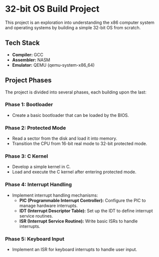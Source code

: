 # 32-bit OS Build Project

This project is an exploration into understanding the x86 computer system and operating systems by building a simple 32-bit OS from scratch.

## Tech Stack

*   **Compiler:** GCC
*   **Assembler:** NASM
*   **Emulator:** QEMU (qemu-system-x86_64)

## Project Phases

The project is divided into several phases, each building upon the last:

### Phase 1: Bootloader
- Create a basic bootloader that can be loaded by the BIOS.

### Phase 2: Protected Mode
- Read a sector from the disk and load it into memory.
- Transition the CPU from 16-bit real mode to 32-bit protected mode.

### Phase 3: C Kernel
- Develop a simple kernel in C.
- Load and execute the C kernel after entering protected mode.

### Phase 4: Interrupt Handling
- Implement interrupt handling mechanisms:
    - **PIC (Programmable Interrupt Controller):** Configure the PIC to manage hardware interrupts.
    - **IDT (Interrupt Descriptor Table):** Set up the IDT to define interrupt service routines.
    - **ISR (Interrupt Service Routine):** Write basic ISRs to handle interrupts.

### Phase 5: Keyboard Input
- Implement an ISR for keyboard interrupts to handle user input.